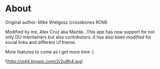 About
=========

Original author: Mike Wielgosz (crossbones ROM)


Modified by me, Alex Cruz aka Mazda...This app has now support for not only DU maintainers but also contributors. 
It has also been modified for social links and different UI theme.

More features to come as I get more time :)

![http://oi44.tinypic.com/2r2u9h4.jpg)

